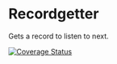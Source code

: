 # Recordgetter

Gets a record to listen to next.

[![Coverage Status](https://coveralls.io/repos/github/brotherlogic/recordgetter/badge.svg?branch=master)](https://coveralls.io/github/brotherlogic/recordgetter?branch=master)